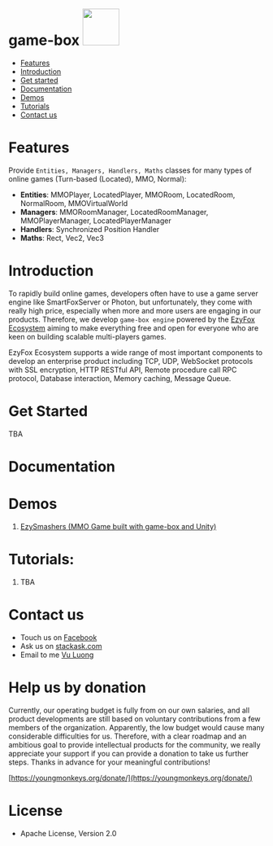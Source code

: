 # game-box <img src="https://github.com/youngmonkeys/game-box/blob/master/logo.png" width="72" />

* [Features](#features)
* [Introduction](#introduction)
* [Get started](#get-started)
* [Documentation](#documentation)
* [Demos](#demos)
* [Tutorials](#tutorials)
* [Contact us](#contact-us)

# Features
Provide `Entities, Managers, Handlers, Maths` classes for many types of online games (Turn-based (Located), MMO, Normal):
* **Entities**: MMOPlayer, LocatedPlayer, MMORoom, LocatedRoom, NormalRoom, MMOVirtualWorld
* **Managers**: MMORoomManager, LocatedRoomManager, MMOPlayerManager, LocatedPlayerManager
* **Handlers**: Synchronized Position Handler
* **Maths**: Rect, Vec2, Vec3


# Introduction

To rapidly build online games, developers often have to use a game server engine like SmartFoxServer or Photon, but unfortunately, they come with really high price, especially when more and more users are engaging in our products. Therefore, we develop `game-box engine` powered by the [EzyFox Ecosystem](https://github.com/youngmonkeys/ezyfox-server) aiming to make everything free and open for everyone who are keen on building scalable multi-players games.

EzyFox Ecosystem supports a wide range of most important components to develop an enterprise product including TCP, UDP, WebSocket protocols with SSL encryption, HTTP RESTful API, Remote procedure call RPC protocol, Database interaction, Memory caching, Message Queue.

# Get Started

TBA

# Documentation

# Demos

1. [EzySmashers (MMO Game built with game-box and Unity)](https://github.com/vu-luong/EzySmashers)

# Tutorials:

1. TBA

# Contact us

- Touch us on [Facebook](https://www.facebook.com/youngmonkeys.org)
- Ask us on [stackask.com](https://stackask.com)
- Email to me [Vu Luong](mailto:vubinhcht@gmail.com)

# Help us by donation

Currently, our operating budget is fully from on our own salaries, and all product developments are still based on voluntary contributions from a few members of the organization. Apparently, the low budget would cause many considerable difficulties for us. Therefore, with a clear roadmap and an ambitious goal to provide intellectual products for the community, we really appreciate your support if you can provide a donation to take us further steps. Thanks in advance for your meaningful contributions!

[https://youngmonkeys.org/donate/](https://youngmonkeys.org/donate/)

# License

- Apache License, Version 2.0
